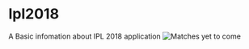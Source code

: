 # Ipl2018
A Basic infomation about IPL 2018 application
![Matches yet to come](https://raw.githubusercontent.com/KodiMadhavarao/Ipl2018/master/screenshots/Screenshot_1523445650.png)
